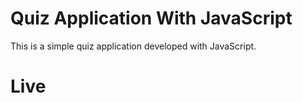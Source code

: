 # Quiz Application With JavaScript

This is a simple quiz application developed with JavaScript.

# Live
